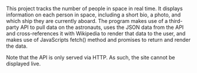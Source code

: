 This project tracks the number of people in space in real time. It displays information on each person in space, including a short bio, a photo, and which ship they are currently aboard. The program makes use of a third-party API to pull data on the astronauts, uses the JSON data from the API and cross-references it with Wikipedia to render that data to the user, and makes use of JavaScripts fetch() method and promises to return and render the data.

Note that the API is only served via HTTP. As such, the site cannot be displayed live. 

